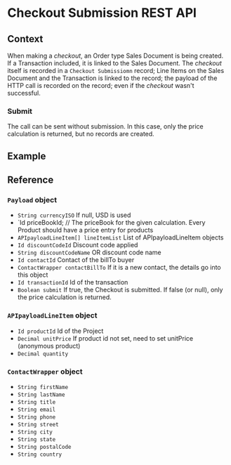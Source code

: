 # Checkout Submission REST API

## Context

When making a _checkout_, an Order type Sales Document is being created. If a Transaction included, it is linked to the Sales Document.
The _checkout_ itself is recorded in a `Checkout Submissiomn` record; Line Items on the Sales Document and the Transaction is linked to the record;
the payload of the HTTP call is recorded on the record; even if the _checkout_ wasn't successful.

### Submit
The call can be sent without submission. In this case, only the price calculation is returned, but no records are created.

## Example

## Reference

### `Payload` object

* `String currencyISO` If null, USD is used
* `Id priceBookId; // The priceBook for the given calculation. Every Product should have a price entry for products
* `APIpayloadLineItem[] lineItemList` List of APIpayloadLineItem objects 
* `Id discountCodeId` Discount code applied
* `String discountCodeName` OR discount code name
* `Id contactId` Contact of the billTo buyer
* `ContactWrapper contactBillTo` If it is a new contact, the details go into this object
* `Id transactionId` Id of the transaction
* `Boolean submit` If true, the Checkout is submitted. If false (or null), only the price calculation is returned.


### `APIpayloadLineItem` object

* `Id productId` Id of the Project
* `Decimal unitPrice` If product id not set, need to set unitPrice (anonymous product)
* `Decimal quantity`

### `ContactWrapper` object
* `String firstName`
* `String lastName`
* `String title`
* `String email`
* `String phone`
* `String street`
* `String city`
* `String state`
* `String postalCode`
* `String country`
